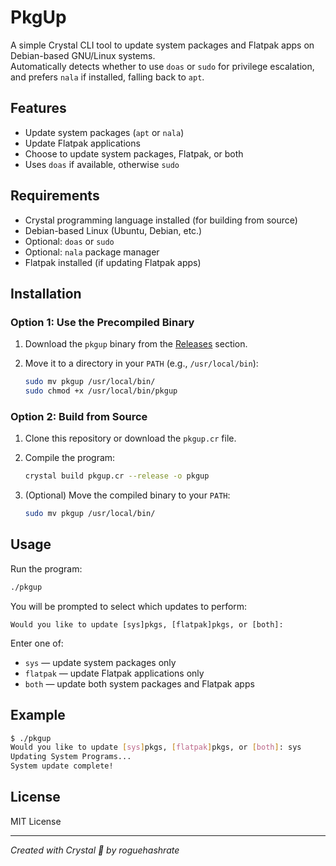 # PkgUp

A simple Crystal CLI tool to update system packages and Flatpak apps on Debian-based GNU/Linux systems.  
Automatically detects whether to use `doas` or `sudo` for privilege escalation, and prefers `nala` if installed, falling back to `apt`.

## Features

- Update system packages (`apt` or `nala`)
- Update Flatpak applications
- Choose to update system packages, Flatpak, or both
- Uses `doas` if available, otherwise `sudo`

## Requirements

- Crystal programming language installed (for building from source)
- Debian-based Linux (Ubuntu, Debian, etc.)
- Optional: `doas` or `sudo`
- Optional: `nala` package manager
- Flatpak installed (if updating Flatpak apps)

## Installation

### Option 1: Use the Precompiled Binary

1. Download the `pkgup` binary from the [Releases](#) section.
2. Move it to a directory in your `PATH` (e.g., `/usr/local/bin`):

   ```bash
   sudo mv pkgup /usr/local/bin/
   sudo chmod +x /usr/local/bin/pkgup
   ```

### Option 2: Build from Source

1. Clone this repository or download the `pkgup.cr` file.
2. Compile the program:

   ```bash
   crystal build pkgup.cr --release -o pkgup
   ```

3. (Optional) Move the compiled binary to your `PATH`:

   ```bash
   sudo mv pkgup /usr/local/bin/
   ```

## Usage

Run the program:

```bash
./pkgup
```

You will be prompted to select which updates to perform:

```
Would you like to update [sys]pkgs, [flatpak]pkgs, or [both]:
```

Enter one of:

- `sys` — update system packages only
- `flatpak` — update Flatpak applications only
- `both` — update both system packages and Flatpak apps

## Example

```bash
$ ./pkgup
Would you like to update [sys]pkgs, [flatpak]pkgs, or [both]: sys
Updating System Programs...
System update complete!
```

## License

MIT License

---

*Created with Crystal 💎 by roguehashrate*  
